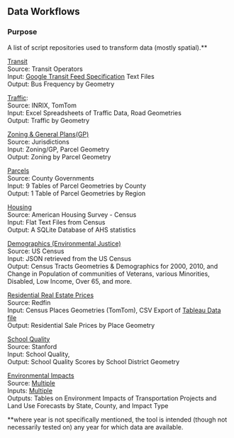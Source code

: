 ## Data Workflows

### Purpose

A list of script repositories used to transform data (mostly spatial).**

[Transit](https://github.com/MetropolitanTransportationCommission/RegionalTransitDatabase/tree/8920238caffc9bf4024dc0869f2debbe0842c9cf)   
Source: Transit Operators    
Input: [Google Transit Feed Specification](https://developers.google.com/transit/gtfs/) Text Files    
Output: Bus Frequency by Geometry    

[Traffic](https://github.com/MetropolitanTransportationCommission/vital-signs-traffic-data):     
Source: INRIX, TomTom     
Input: Excel Spreadsheets of Traffic Data, Road Geometries     
Output: Traffic by Geometry      

[Zoning & General Plans(GP)](https://github.com/MetropolitanTransportationCommission/zoning)   
Source: Jurisdictions   
Input: Zoning/GP, Parcel Geometry   
Output: Zoning by Parcel Geometry   

[Parcels](https://github.com/MetropolitanTransportationCommission/bayarea_urbansim/blob/c3b249c54e8bae14737c6840dc8ff70a858a887f/data_regeneration/Makefile)   
Source: County Governments   
Input: 9 Tables of Parcel Geometries by County   
Output: 1 Table of Parcel Geometries by Region   

[Housing](https://github.com/MetropolitanTransportationCommission/housing/tree/master/ahs)   
Source: American Housing Survey - Census   
Input: Flat Text Files from Census   
Output: A SQLite Database of AHS statistics   

[Demographics (Environmental Justice)](https://github.com/MetropolitanTransportationCommission/ej)   
Source: US Census   
Input: JSON retrieved from the US Census   
Output: Census Tracts Geometries & Demographics for 2000, 2010, and Change in Population of communities of Veterans, various Minorities, Disabled, Low Income, Over 65, and more.    

[Residential Real Estate Prices](https://github.com/MetropolitanTransportationCommission/motm/tree/master/2017_04#redfinplaces)    
Source: Redfin    
Input: Census Places Geometries (TomTom), CSV Export of [Tableau Data file](https://www.redfin.com/blog/data-center)    
Output: Residential Sale Prices by Place Geometry    

[School Quality](https://github.com/MetropolitanTransportationCommission/motm/tree/master/2017_04#stanford-schools-project)   
Source: Stanford   
Input: School Quality,    
Output: School Quality Scores by School District Geometry   

[Environmental Impacts](https://github.com/MetropolitanTransportationCommission/UrbanSim_Spatial_Analysis)   
Source: [Multiple](https://app.smartsheet.com/b/home?lx=kxHiygtZYYFSoNxKdR-2Ww&mt=21)   
Inputs: [Multiple](https://app.smartsheet.com/b/home?lx=kxHiygtZYYFSoNxKdR-2Ww&mt=21)   
Outputs: Tables on Environment Impacts of Transportation Projects and Land Use Forecasts by State, County, and Impact Type   
 
**where year is not specifically mentioned, the tool is intended (though not necessarily tested on) any year for which data are available.   
